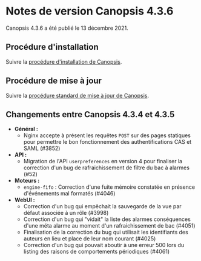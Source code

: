 # Notes de version Canopsis 4.3.6

Canopsis 4.3.6 a été publié le 13 décembre 2021.

## Procédure d'installation

Suivre la [procédure d'installation de Canopsis](../guide-administration/installation/index.md).

## Procédure de mise à jour

Suivre la [procédure standard de mise à jour de Canopsis](../guide-administration/mise-a-jour/index.md).

## Changements entre Canopsis 4.3.4 et 4.3.5

*  **Général :**
    * Nginx accepte à présent les requêtes `POST` sur des pages statiques pour permettre le bon fonctionnement des authentifications CAS et SAML (#3852)
*  **API :**
    * Migration de l'API `userpreferences` en version 4 pour finaliser la correction d'un bug de rafraichissement de filtre du bac à alarmes (#52)
*  **Moteurs :**
    * `engine-fifo` : Correction d'une fuite mémoire constatée en présence d'événements mal formatés (#4046)
*  **WebUI :**
    * Correction d'un bug qui empêchait la sauvegarde de la vue par défaut associée à un rôle (#3998)
    * Correction d'un bug qui "vidait" la liste des alarmes conséquences d'une méta alarme au moment d'un rafraichissement de bac (#4051)
    * Finalisation de la correction du bug qui utilisait les identifiants des auteurs en lieu et place de leur nom courant (#4025)
    * Correction d'un bug qui pouvait aboutir à une erreur 500 lors du listing des raisons de comportements périodiques (#4061)
